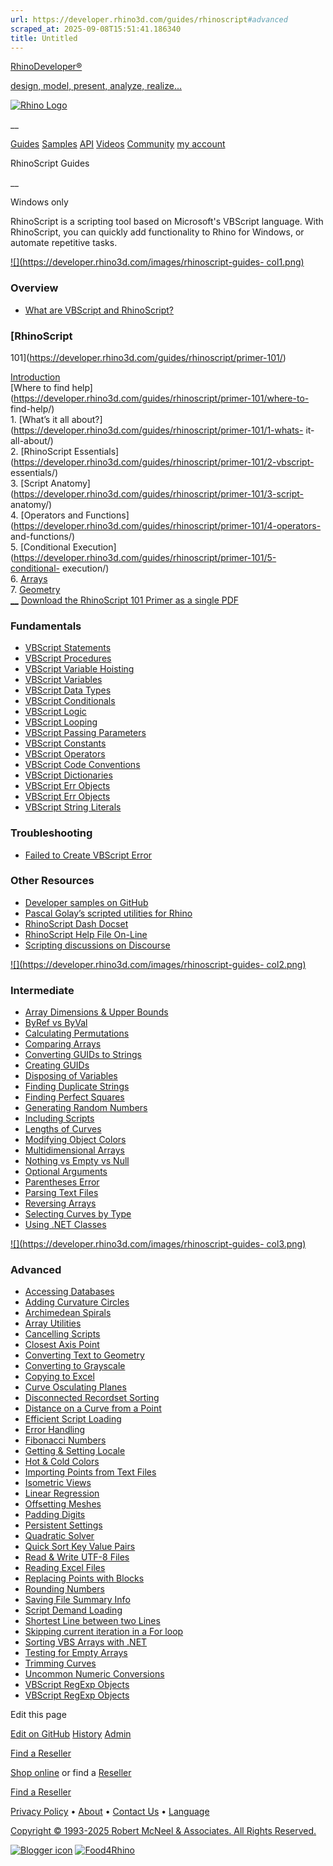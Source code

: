 ```yaml
---
url: https://developer.rhino3d.com/guides/rhinoscript#advanced
scraped_at: 2025-09-08T15:51:41.186340
title: Untitled
---
```


[RhinoDeveloper®](/)

[design, model, present, analyze, realize...](/)

[![Rhino Logo](https://developer.rhino3d.com/images/rhinodevlogo.png)](/)

__

[Guides](https://developer.rhino3d.com/guides)
[Samples](https://developer.rhino3d.com/samples)
[API](https://developer.rhino3d.com/api)
[Videos](https://developer.rhino3d.com/videos)
[Community](https://discourse.mcneel.com/c/rhino-developer) [my account
](https://www.rhino3d.com/my-account/ "Manage your account, licenses, and
teams")

RhinoScript Guides

__

Windows only

RhinoScript is a scripting tool based on Microsoft's VBScript language. With
RhinoScript, you can quickly add functionality to Rhino for Windows, or
automate repetitive tasks.

[![](https://developer.rhino3d.com/images/rhinoscript-guides-
col1.png)](http://www.rhino3d.com/download/rhino/5.0/rhinoscript101)

### Overview

  * [What are VBScript and RhinoScript?](https://developer.rhino3d.com/guides/rhinoscript/what-are-vbscript-rhinoscript/)

### [RhinoScript
101](https://developer.rhino3d.com/guides/rhinoscript/primer-101/)

[Introduction](https://developer.rhino3d.com/guides/rhinoscript/primer-101/)  
[Where to find
help](https://developer.rhino3d.com/guides/rhinoscript/primer-101/where-to-
find-help/)  
1\. [What’s it all
about?](https://developer.rhino3d.com/guides/rhinoscript/primer-101/1-whats-
it-all-about/)  
2\. [RhinoScript
Essentials](https://developer.rhino3d.com/guides/rhinoscript/primer-101/2-vbscript-
essentials/)  
3\. [Script
Anatomy](https://developer.rhino3d.com/guides/rhinoscript/primer-101/3-script-
anatomy/)  
4\. [Operators and
Functions](https://developer.rhino3d.com/guides/rhinoscript/primer-101/4-operators-
and-functions/)  
5\. [Conditional
Execution](https://developer.rhino3d.com/guides/rhinoscript/primer-101/5-conditional-
execution/)  
6\.
[Arrays](https://developer.rhino3d.com/guides/rhinoscript/primer-101/6-arrays/)  
7\.
[Geometry](https://developer.rhino3d.com/guides/rhinoscript/primer-101/7-geometry/)  
[__](http://www.rhino3d.com/download/rhino/5.0/rhinoscript101) [Download the
RhinoScript 101 Primer as a single PDF
](http://www.rhino3d.com/download/rhino/5.0/rhinoscript101)

### Fundamentals

  * [VBScript Statements](https://developer.rhino3d.com/guides/rhinoscript/vbscript-statements/ "This guide presents an overview of VBScript statements.")
  * [VBScript Procedures](https://developer.rhino3d.com/guides/rhinoscript/vbscript-procedures/ "This guide discusses VBScript procedures.")
  * [VBScript Variable Hoisting](https://developer.rhino3d.com/guides/rhinoscript/vbscript-variable-hoisting/ "This guides discusses variable scoping and hoisting in VBScript.")
  * [VBScript Variables](https://developer.rhino3d.com/guides/rhinoscript/vbscript-variables/ "This guide provides an overview of VBScript variables.")
  * [VBScript Data Types](https://developer.rhino3d.com/guides/rhinoscript/vbscript-datatypes/ "This guide is an overview of VBScript Data Types.")
  * [VBScript Conditionals](https://developer.rhino3d.com/guides/rhinoscript/vbscript-conditionals/ "This guide is an survey of VBScript conditional statements.")
  * [VBScript Logic](https://developer.rhino3d.com/guides/rhinoscript/vbscript-logic/ "This guide discusses the logic, or lack of, in VBScript.")
  * [VBScript Looping](https://developer.rhino3d.com/guides/rhinoscript/vbscript-looping/ "This guide is an overview of looping through VBScript code.")
  * [VBScript Passing Parameters](https://developer.rhino3d.com/guides/rhinoscript/vbscript-passing-parameters/ "This guide discusses parameter passing in VBScript.")
  * [VBScript Constants](https://developer.rhino3d.com/guides/rhinoscript/vbscript-constants/ "This brief guide is an overview of VBScript constants.")
  * [VBScript Operators](https://developer.rhino3d.com/guides/rhinoscript/vbscript-operators/ "This guide is an overview of VBScript operators.")
  * [VBScript Code Conventions](https://developer.rhino3d.com/guides/rhinoscript/vbscript-code-conventions/ "This guide provides an overview of VBScript coding conventions.")
  * [VBScript Dictionaries](https://developer.rhino3d.com/guides/rhinoscript/vbscript-dictionaries/ "This guide discusses using VBScript's Dictionary object in RhinoScript.")
  * [VBScript Err Objects](https://developer.rhino3d.com/guides/rhinopython/python-err-objects/ "This guide discusses the VBScript Err object.")
  * [VBScript Err Objects](https://developer.rhino3d.com/guides/rhinoscript/vbscript-err-objects/ "This guide discusses the VBScript Err object.")
  * [VBScript String Literals](https://developer.rhino3d.com/guides/rhinoscript/vbscript-string-literals/ "This brief guide demonstrates how to use string literals in VBScript.")

### Troubleshooting

  * [Failed to Create VBScript Error](https://developer.rhino3d.com/guides/rhinoscript/failed-to-create-vbscript-error/ "This guide discusses the Failed to create instance of VBScript engine error and how to fix it.")

### Other Resources

  * [Developer samples on GitHub](https://github.com/mcneel/rhino-developer-samples)
  * [Pascal Golay’s scripted utilities for Rhino](http://wiki.mcneel.com/people/pascalgolay)
  * [RhinoScript Dash Docset](http://discourse.mcneel.com/t/rhinoscript-dash-docset/6382)
  * [RhinoScript Help File On-Line](http://www.rhino3d.com/5/rhinoscript/index.html)
  * [Scripting discussions on Discourse](https://discourse.mcneel.com/c/scripting)

[![](https://developer.rhino3d.com/images/rhinoscript-guides-
col2.png)](https://developer.rhino3d.com/guides/rhinoscript/comparing-arrays/)

### Intermediate

  * [Array Dimensions & Upper Bounds](https://developer.rhino3d.com/guides/rhinoscript/array-bounds/ "This guide discusses how to determine the dimension and the upper bounds of arrays in RhinoScript.")
  * [ByRef vs ByVal](https://developer.rhino3d.com/guides/rhinoscript/byref-vs-byval/ "This guide discusses VBScript argument passing.")
  * [Calculating Permutations](https://developer.rhino3d.com/guides/rhinoscript/calculating-permutations/ "This guide discusses how to calculate permutations using RhinoScript.")
  * [Comparing Arrays](https://developer.rhino3d.com/guides/rhinoscript/comparing-arrays/ "This guide discusses efficient VBScript array comparison.")
  * [Converting GUIDs to Strings](https://developer.rhino3d.com/guides/rhinoscript/converting-guids-to-strings/ "This guide demonstrates how convert an array of bytes containing a GUID to a string.")
  * [Creating GUIDs](https://developer.rhino3d.com/guides/rhinoscript/creating-guids/ "This guide demonstrates how to create a Globally Unique Identifier \(GUID\) in RhinoScript.")
  * [Disposing of Variables](https://developer.rhino3d.com/guides/rhinoscript/disposing-of-variables/ "This guide discusses VBScript variables, their scope, and how to clean them up.")
  * [Finding Duplicate Strings](https://developer.rhino3d.com/guides/rhinoscript/finding-duplicate-strings/ "This guide demonstrates finding duplicate string using RhinoScript.")
  * [Finding Perfect Squares](https://developer.rhino3d.com/guides/rhinoscript/finding-perfect-squares/ "This guide demonstrates how to determine if an integer is a perfect square using RhinoScript.")
  * [Generating Random Numbers](https://developer.rhino3d.com/guides/rhinoscript/generating-random-numbers/ "This guide demonstrates how to generate random numbers that fall within a specified range using RhinoScript.")
  * [Including Scripts](https://developer.rhino3d.com/guides/rhinoscript/including-scripts/ "This guide discusses how to include or use functions from another source file in RhinoScript.")
  * [Lengths of Curves](https://developer.rhino3d.com/guides/rhinoscript/lengths-of-curves/ "This guide demonstrates how to calculate the lengths of curve objects using RhinoScript.")
  * [Modifying Object Colors](https://developer.rhino3d.com/guides/rhinoscript/modifying-object-colors/ "This guide demonstrates how to modify the color of objects using RhinoScript.")
  * [Multidimensional Arrays](https://developer.rhino3d.com/guides/rhinoscript/multidimensional-arrays/ "This guide discusses rectangular and ragged multidimensional arrays.")
  * [Nothing vs Empty vs Null](https://developer.rhino3d.com/guides/rhinoscript/nothing-empty-null/ "This guide discusses what nothing means in VBScript.")
  * [Optional Arguments](https://developer.rhino3d.com/guides/rhinoscript/optional-arguments/ "This guide demonstrates how to implement optional arguments in VBScript.")
  * [Parentheses Error](https://developer.rhino3d.com/guides/rhinoscript/parentheses/ "This guide discusses the Cannot use parentheses when calling a Sub error that occurs in RhinoScript.")
  * [Parsing Text Files](https://developer.rhino3d.com/guides/rhinoscript/parsing-text-files/ "This guide discusses how to convert data read from a text file into its proper data type in RhinoScript.")
  * [Reversing Arrays](https://developer.rhino3d.com/guides/rhinoscript/reversing-arrays/ "This brief guide demonstrates how to reverse an array using RhinoScript.")
  * [Selecting Curves by Type](https://developer.rhino3d.com/guides/rhinoscript/selecting-curves-by-type/ "This brief guide demonstrates how to select linear and non-linear curves using RhinoScript.")
  * [Using .NET Classes](https://developer.rhino3d.com/guides/rhinoscript/using-net-classes-in-vbs/ "This guide discusses several .NET classes that work with RhinoScript.")

[![](https://developer.rhino3d.com/images/rhinoscript-guides-
col3.png)](https://developer.rhino3d.com/guides/rhinoscript/array-utilities/)

### Advanced

  * [Accessing Databases](https://developer.rhino3d.com/guides/rhinoscript/accessing-databases/ "This guide demonstrates how to access databases from VBScript using RhinoScript.")
  * [Adding Curvature Circles](https://developer.rhino3d.com/guides/rhinoscript/adding-curvature-circles/ "This guide demonstrates how to add curvature circles using RhinoScript.")
  * [Archimedean Spirals](https://developer.rhino3d.com/guides/rhinoscript/archimedian-spirals/ "This guide demonstrates how to create Archimedean Spirals using RhinoScript.")
  * [Array Utilities](https://developer.rhino3d.com/guides/rhinoscript/array-utilities/ "This guide presents an array of VBScript Array utilities.")
  * [Cancelling Scripts](https://developer.rhino3d.com/guides/rhinoscript/cancelling-scripts/ "This guide demonstrates how to allow scripts to be cancelled by the user.")
  * [Closest Axis Point](https://developer.rhino3d.com/guides/rhinoscript/closest-axis-point/ "This guide demonstrates how to find the closest point on a planar curve to an axis.")
  * [Converting Text to Geometry](https://developer.rhino3d.com/guides/rhinoscript/converting-text-to-geometry/ "This guide demonstrates how to convert text to curves using RhinoScript.")
  * [Converting to Grayscale](https://developer.rhino3d.com/guides/rhinoscript/converting-to-grayscale/ "This guide demonstrates how to convert an RGB color value to grayscale.")
  * [Copying to Excel](https://developer.rhino3d.com/guides/rhinoscript/copying-to-excel/ "This guide demonstrates how to copy from Rhino and paste into Microsoft Excel using RhinoScript.")
  * [Curve Osculating Planes](https://developer.rhino3d.com/guides/rhinoscript/curve-osculating-planes/ "This guide demonstrates how to calculate osculating planes.")
  * [Disconnected Recordset Sorting](https://developer.rhino3d.com/guides/rhinoscript/disconnected-recordset-sorting/ "This guide demonstrates using a disconnected recordset to sort data.")
  * [Distance on a Curve from a Point](https://developer.rhino3d.com/guides/rhinoscript/distance-on-a-curve-from-a-point/ "This guide demonstrates how to determine a point on a curve that is a specified distance from another point using RhinoScript.")
  * [Efficient Script Loading](https://developer.rhino3d.com/guides/rhinoscript/efficient-script-loading/ "This guide discusses different techniques of loading and running script and their efficiencies.")
  * [Error Handling](https://developer.rhino3d.com/guides/rhinoscript/error-handling/ "This guide describes the error handling semantics of VBScript.")
  * [Fibonacci Numbers](https://developer.rhino3d.com/guides/rhinoscript/fibonacci-numbers/ "This guide is a survey of Fibonacci number algorithms in RhinoScript.")
  * [Getting & Setting Locale](https://developer.rhino3d.com/guides/rhinoscript/getting-and-setting-locale/ "This guide demonstrates how to format locale-sensitive numbers using RhinoScript.")
  * [Hot & Cold Colors](https://developer.rhino3d.com/guides/rhinoscript/hot-cold-color-values/ "This guide demonstrates how calculate colors for analysis using RhinoScript.")
  * [Importing Points from Text Files](https://developer.rhino3d.com/guides/rhinoscript/importing-points-from-txt-files/ "This guide demonstration of how to open a text file and import data from it into Rhino using RhinoScript.")
  * [Isometric Views](https://developer.rhino3d.com/guides/rhinoscript/isometric-views/ "This guide demonstrates how to create isometric views using RhinoScript.")
  * [Linear Regression](https://developer.rhino3d.com/guides/rhinoscript/linear-regression/ "This guide demonstrates how to calculate linear regression using RhinoScript.")
  * [Offsetting Meshes](https://developer.rhino3d.com/guides/rhinoscript/offsetting-meshes/ "This guide demonstrates how to offset and solidify a mesh using RhinoScript.")
  * [Padding Digits](https://developer.rhino3d.com/guides/rhinoscript/pad-digits/ "This short guide demonstrate how to pad numbers with leading zeros in RhinoScript.")
  * [Persistent Settings](https://developer.rhino3d.com/guides/rhinoscript/persistent-settings/ "This brief guide demonstrates how to use private variables for persistent settings in RhinoScript.")
  * [Quadratic Solver](https://developer.rhino3d.com/guides/rhinoscript/quadratic-solver/ "This brief guide demonstrates how to solve quadratic equations in RhinoScript.")
  * [Quick Sort Key Value Pairs](https://developer.rhino3d.com/guides/rhinoscript/quick-sort-key-value-pair/ "This guide demonstrates how to sort an array of key-value pairs in RhinoScript.")
  * [Read & Write UTF-8 Files](https://developer.rhino3d.com/guides/rhinoscript/read-write-utf8/ "This brief guide demonstrates how to read and write UTF-8 encoded text files using VBScript.")
  * [Reading Excel Files](https://developer.rhino3d.com/guides/rhinoscript/reading-excel-files/ "This brief guide demonstrates how to read a Microsoft Excel file from RhinoScript.")
  * [Replacing Points with Blocks](https://developer.rhino3d.com/guides/rhinoscript/replacing-points-with-blocks/ "This guide demonstrates how to replace point objects with block objects using RhinoScript.")
  * [Rounding Numbers](https://developer.rhino3d.com/guides/rhinoscript/rounding-numbers/ "This guide discusses number rounding in RhinoScript.")
  * [Saving File Summary Info](https://developer.rhino3d.com/guides/rhinoscript/saving-file-summary-info/ "This brief guide demonstrates how to display the File Properties dialog when saving Rhino files using RhinoScript.")
  * [Script Demand Loading](https://developer.rhino3d.com/guides/rhinoscript/script-demand-load/ "This guide demonstrates how to demand load and run RhinoScript routines.")
  * [Shortest Line between two Lines](https://developer.rhino3d.com/guides/rhinoscript/shortest-line/ "This brief guide demonstrates how to calculate the shortest line between two lines.")
  * [Skipping current iteration in a For loop](https://developer.rhino3d.com/guides/rhinoscript/skipping-iterations-for-loop/ "This guide demonstrates how to skip the current iteration in a For Loop.")
  * [Sorting VBS Arrays with .NET](https://developer.rhino3d.com/guides/rhinoscript/sorting-vbs-arrays-with-net/ "This guide demonstrates how to use the .NET Framework to sort arrays in RhinoScript.")
  * [Testing for Empty Arrays](https://developer.rhino3d.com/guides/rhinoscript/testing-for-empty-arrays/ "This guide discusses how to determine a VBScript array is empty.")
  * [Trimming Curves](https://developer.rhino3d.com/guides/rhinoscript/trimming-curves/ "This guide demonstrates how to trim curves using RhinoScript.")
  * [Uncommon Numeric Conversions](https://developer.rhino3d.com/guides/rhinoscript/uncommon-numeric-conversions/ "This brief guide demonstrates some useful \(or not so useful\) numeric conversions in RhinoScript.")
  * [VBScript RegExp Objects](https://developer.rhino3d.com/guides/rhinopython/python-regexp-objects/ "This guide discusses the VBScript RegExp object.")
  * [VBScript RegExp Objects](https://developer.rhino3d.com/guides/rhinoscript/vbscript-regexp-objects/ "This guide discusses the VBScript RegExp object.")

Edit this page

[ Edit on
GitHub](https://github.com/mcneel/developer.rhino3d.com/edit/master/content/en/guides/rhinoscript/_index.md)
[
History](https://github.com/mcneel/developer.rhino3d.com/commits/master/content/en/guides/rhinoscript/_index.md)
[ Admin](https://developer.rhino3d.com/admin)

[Find a Reseller](https://www.rhino3d.com/sales)

[Shop online](https://www.rhino3d.com/store) or find a
[Reseller](https://www.rhino3d.com/sales)

[Find a Reseller](https://www.rhino3d.com/sales)

[Privacy Policy](https://www.rhino3d.com/privacy) •
[About](https://www.rhino3d.com/mcneel/about) • [Contact
Us](https://www.rhino3d.com/mcneel/contact) • [
Language](https://www.rhino3d.com/language "Change to a different region or
language")

[Copyright © 1993-2025 Robert McNeel & Associates. All Rights
Reserved.](https://www.rhino3d.com/mcneel/about)

[](https://www.facebook.com/McNeelRhinoceros/)
[](https://twitter.com/bobmcneel) [](https://www.linkedin.com/groups/75313/)
[](https://www.youtube.com/user/RhinoGuide/videos) [](https://vimeo.com/rhino)
[![Blogger
icon](https://developer.rhino3d.com/images/blogger.svg)](http://blog.rhino3d.com/)
[![Food4Rhino](https://developer.rhino3d.com/images/f4r_icon_01.svg)](https://www.food4rhino.com)


